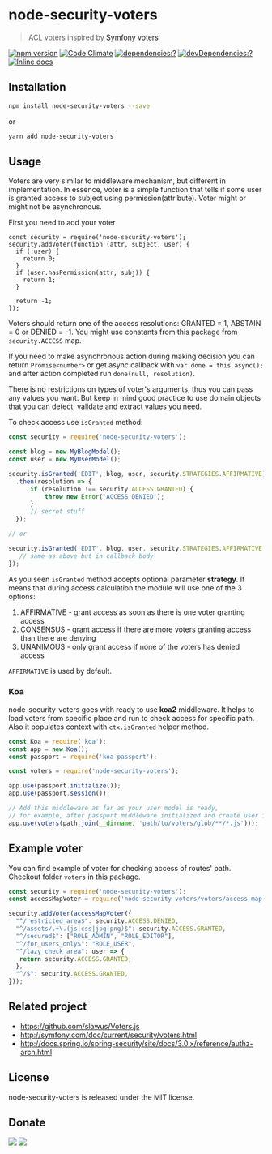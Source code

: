 # node-security-voters

> ACL voters inspired by [Symfony voters](http://symfony.com/doc/current/security/voters.html)

[![npm version](https://badge.fury.io/js/node-security-voters.svg)](https://www.npmjs.com/package/node-security-voters)
[![Code Climate](https://codeclimate.com/github/zemd/node-security-voters/badges/gpa.svg)](https://codeclimate.com/github/zemd/node-security-voters)
[![dependencies:?](https://img.shields.io/david/zemd/node-security-voters.svg)](https://david-dm.org/zemd/node-security-voters)
[![devDependencies:?](https://img.shields.io/david/dev/zemd/node-security-voters.svg?style=flat)](https://david-dm.org/zemd/node-security-voters)
[![Inline docs](http://inch-ci.org/github/zemd/node-security-voters.svg?branch=master)](http://inch-ci.org/github/zemd/node-security-voters)

## Installation

```bash
npm install node-security-voters --save
```

or 

```bash
yarn add node-security-voters
```

## Usage

Voters are very similar to middleware mechanism, but different in implementation. In essence, voter is a simple function
that tells if some user is granted access to subject using permission(attribute). Voter might or might not be asynchronous.

First you need to add your voter
```javascrtip
const security = require('node-security-voters');
security.addVoter(function (attr, subject, user) {
  if (!user) {
    return 0;
  }
  if (user.hasPermission(attr, subj)) {
    return 1;
  }
  
  return -1;
});
```

Voters should return one of the access resolutions: GRANTED = 1, ABSTAIN = 0 or DENIED = -1. You might use constants from
this package from `security.ACCESS` map.

If you need to make asynchronous action during making decision you can return `Promise<number>` or get async callback
with `var done = this.async();` and after action completed run `done(null, resolution)`.

There is no restrictions on types of voter's arguments, thus you can pass any values you want. But keep in mind good practice
to use domain objects that you can detect, validate and extract values you need.

To check access use `isGranted` method:

```javascript
const security = require('node-security-voters');

const blog = new MyBlogModel();
const user = new MyUserModel();

security.isGranted('EDIT', blog, user, security.STRATEGIES.AFFIRMATIVE)
  .then(resolution => {
      if (resolution !== security.ACCESS.GRANTED) {
          throw new Error('ACCESS DENIED');
      }
      // secret stuff
  });

// or

security.isGranted('EDIT', blog, user, security.STRATEGIES.AFFIRMATIVE, function (err, resolution) {
   // same as above but in callback body 
});
```

As you seen `isGranted` method accepts optional parameter **strategy**. It means that during access calculation the module
will use one of the 3 options:

 1. AFFIRMATIVE - grant access as soon as there is one voter granting access
 2. CONSENSUS - grant access if there are more voters granting access than there are denying
 3. UNANIMOUS - only grant access if none of the voters has denied access

`AFFIRMATIVE` is used by default.

### Koa

node-security-voters goes with ready to use **koa2** middleware. It helps to load voters from specific place and run to check
access for specific path. Also it populates context with `ctx.isGranted` helper method.

```javascript
const Koa = require('koa');
const app = new Koa();
const passport = require('koa-passport');

const voters = require('node-security-voters');

app.use(passport.initialize());
app.use(passport.session());

// Add this middleware as far as your user model is ready, 
// for example, after passport middleware initialized and create user instance 
app.use(voters(path.join(__dirname, 'path/to/voters/glob/**/*.js')));
```

## Example voter

You can find example of voter for checking access of routes' path. Checkout folder `voters` in this package.

```javascript
const security = require('node-security-voters');
const accessMapVoter = require('node-security-voters/voters/access-map-voter');

security.addVoter(accessMapVoter({
  "^/restricted_area$": security.ACCESS.DENIED,
  "^/assets/.+\.(js|css|jpg|png)$": security.ACCESS.GRANTED,
  "^/secured$": ["ROLE_ADMIN", "ROLE_EDITOR"],
  "^/for_users_only$": "ROLE_USER",
  "^/lazy_check_area": user => {
   return security.ACCESS.GRANTED;
  },
  "^/$": security.ACCESS.GRANTED,
}));
```

## Related project

 - https://github.com/slawus/Voters.js
 - http://symfony.com/doc/current/security/voters.html
 - http://docs.spring.io/spring-security/site/docs/3.0.x/reference/authz-arch.html

## License

node-security-voters is released under the MIT license.

## Donate

[![](https://img.shields.io/badge/patreon-donate-yellow.svg)](https://www.patreon.com/red_rabbit)
[![](https://img.shields.io/badge/flattr-donate-yellow.svg)](https://flattr.com/profile/red_rabbit)

